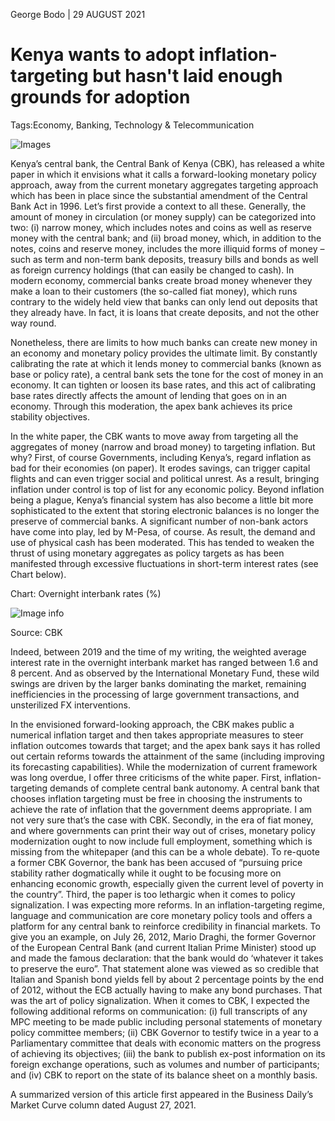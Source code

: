 George Bodo | 29 AUGUST 2021


Kenya wants to adopt inflation-targeting but hasn't laid enough grounds for adoption
===

Tags:Economy, Banking, Technology & Telecommunication

![Images](/images/cbk-building.png)

Kenya’s central bank, the Central Bank of Kenya (CBK), has released a white paper in which it envisions what it calls a forward-looking monetary policy approach, away from the current monetary aggregates targeting approach which has been in place since the substantial amendment of the Central Bank Act in 1996. Let’s first provide a context to all these. Generally, the amount of money in circulation (or money supply) can be categorized into two: (i) narrow money, which includes notes and coins as well as reserve money with the central bank; and (ii) broad money, which, in addition to the notes, coins and reserve money, includes the more illiquid forms of money – such as term and non-term bank deposits, treasury bills and bonds as well as foreign currency holdings (that can easily be changed to cash). In modern economy, commercial banks create broad money whenever they make a loan to their customers (the so-called fiat money), which runs contrary to the widely held view that banks can only lend out deposits that they already have. In fact, it is loans that create deposits, and not the other way round.

Nonetheless, there are limits to how much banks can create new money in an economy and monetary policy provides the ultimate limit. By constantly calibrating the rate at which it lends money to commercial banks (known as base or policy rate), a central bank sets the tone for the cost of money in an economy. It can tighten or loosen its base rates, and this act of calibrating base rates directly affects the amount of lending that goes on in an economy. Through this moderation, the apex bank achieves its price stability objectives.

In the white paper, the CBK wants to move away from targeting all the aggregates of money (narrow and broad money) to targeting inflation. But why? First, of course Governments, including Kenya’s, regard inflation as bad for their economies (on paper). It erodes savings, can trigger capital flights and can even trigger social and political unrest. As a result, bringing inflation under control is top of list for any economic policy. Beyond inflation being a plague, Kenya’s financial system has also become a little bit more sophisticated to the extent that storing electronic balances is no longer the preserve of commercial banks. A significant number of non-bank actors have come into play, led by M-Pesa, of course. As result, the demand and use of physical cash has been moderated. This has tended to weaken the thrust of using monetary aggregates as policy targets as has been manifested through excessive fluctuations in short-term interest rates (see Chart below).

Chart: Overnight interbank rates (%)

![Image info](/images/cbk-interbank-rate.png)

Source: CBK

Indeed, between 2019 and the time of my writing, the weighted average interest rate in the overnight interbank market has ranged between 1.6 and 8 percent. And as observed by the International Monetary Fund, these wild swings are driven by the larger banks dominating the market, remaining inefficiencies in the processing of large government transactions, and unsterilized FX interventions.

In the envisioned forward-looking approach, the CBK makes public a numerical inflation target and then takes appropriate measures to steer inflation outcomes towards that target; and the apex bank says it has rolled out certain reforms towards the attainment of the same (including improving its forecasting capabilities). While the modernization of current framework was long overdue, I offer three criticisms of the white paper. First, inflation-targeting demands of complete central bank autonomy. A central bank that chooses inflation targeting must be free in choosing the instruments to achieve the rate of inflation that the government deems appropriate. I am not very sure that’s the case with CBK. Secondly, in the era of fiat money, and where governments can print their way out of crises, monetary policy modernization ought to now include full employment, something which is missing from the whitepaper (and this can be a whole debate). To re-quote a former CBK Governor, the bank has been accused of “pursuing price stability rather dogmatically while it ought to be focusing more on enhancing economic growth, especially given the current level of poverty in the country”. Third, the paper is too lethargic when it comes to policy signalization. I was expecting more reforms. In an inflation-targeting regime, language and communication are core monetary policy tools and offers a platform for any central bank to reinforce credibility in financial markets. To give you an example, on July 26, 2012, Mario Draghi, the former Governor of the European Central Bank (and current Italian Prime Minister) stood up and made the famous declaration: that the bank would do ‘whatever it takes to preserve the euro”. That statement alone was viewed as so credible that Italian and Spanish bond yields fell by about 2 percentage points by the end of 2012, without the ECB actually having to make any bond purchases. That was the art of policy signalization. When it comes to CBK, I expected the following additional reforms on communication: (i) full transcripts of any MPC meeting to be made public including personal statements of monetary policy committee members; (ii) CBK Governor to testify twice in a year to a Parliamentary committee that deals with economic matters on the progress of achieving its objectives; (iii) the bank to publish ex-post information on its foreign exchange operations, such as volumes and number of participants; and (iv) CBK to report on the state of its balance sheet on a monthly basis.

A summarized version of this article first appeared in the Business Daily’s Market Curve column dated August 27, 2021.